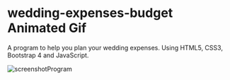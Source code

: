 # wedding-expenses-budget Animated Gif
A program to help you plan your wedding expenses. Using HTML5, CSS3, Bootstrap 4 and JavaScript.

![screenshotProgram](https://user-images.githubusercontent.com/61858117/76242346-f81cfb80-620c-11ea-9dd9-ba87ca9cc4b7.gif)
